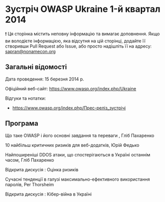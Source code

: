 # Зустріч OWASP Ukraine 1-й квартал 2014

:exclamation: Ця сторінка містить неповну інформацію та вимагає доповнення. Якщо ви володієте інформацією, яка відсутня на цій сторінці, додайте її створивши Pull Request або Issue, або просто надішліть її на адресу: sapran@nonamecon.org

## Загальні відомості

Дата проведення: 15 березня 2014 р.

Офіційний веб-сайт: https://www.owasp.org/index.php/Ukraine

Відгуки та нотатки:
- https://www.owasp.org/index.php/Прес-реліз_зустрічі

## Програма

Що таке OWASP і його основні завдання та переваги , Гліб Пахаренко

10 найбільш критичних ризиків для веб-додатків, Юрій Федько

Найпоширеніші DDOS атаки, що спостерігаються в Україні останнім часом, Гліб Пахаренко

Відкрита дискусія : Оцінка ризиків

Сучасні тенденції в галузі максимально-ефективного використання паролів, Per Thorsheim

Відкрита дискусія : Кібер-війна в Україні